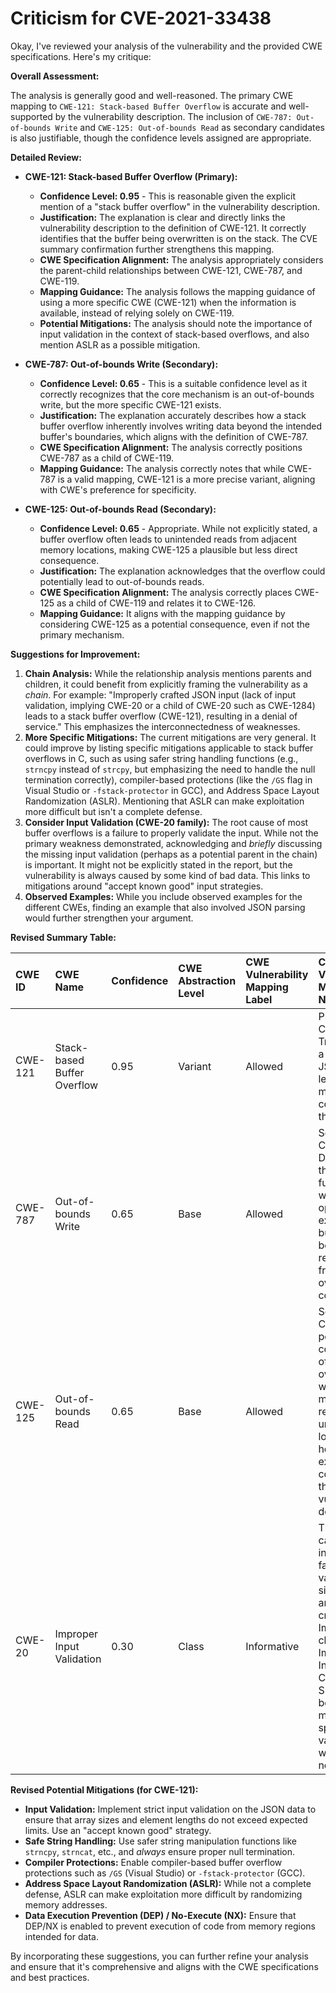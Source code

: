 # Criticism for CVE-2021-33438

Okay, I've reviewed your analysis of the vulnerability and the provided CWE specifications. Here's my critique:

**Overall Assessment:**

The analysis is generally good and well-reasoned. The primary CWE mapping to `CWE-121: Stack-based Buffer Overflow` is accurate and well-supported by the vulnerability description. The inclusion of `CWE-787: Out-of-bounds Write` and `CWE-125: Out-of-bounds Read` as secondary candidates is also justifiable, though the confidence levels assigned are appropriate.

**Detailed Review:**

*   **CWE-121: Stack-based Buffer Overflow (Primary):**

    *   **Confidence Level: 0.95** - This is reasonable given the explicit mention of a "stack buffer overflow" in the vulnerability description.
    *   **Justification:** The explanation is clear and directly links the vulnerability description to the definition of CWE-121.  It correctly identifies that the buffer being overwritten is on the stack.  The CVE summary confirmation further strengthens this mapping.
    *   **CWE Specification Alignment:** The analysis appropriately considers the parent-child relationships between CWE-121, CWE-787, and CWE-119.
    *   **Mapping Guidance:** The analysis follows the mapping guidance of using a more specific CWE (CWE-121) when the information is available, instead of relying solely on CWE-119.
    *   **Potential Mitigations:** The analysis should note the importance of input validation in the context of stack-based overflows, and also mention ASLR as a possible mitigation.

*   **CWE-787: Out-of-bounds Write (Secondary):**

    *   **Confidence Level: 0.65** - This is a suitable confidence level as it correctly recognizes that the core mechanism is an out-of-bounds write, but the more specific CWE-121 exists.
    *   **Justification:** The explanation accurately describes how a stack buffer overflow inherently involves writing data beyond the intended buffer's boundaries, which aligns with the definition of CWE-787.
    *   **CWE Specification Alignment:**  The analysis correctly positions CWE-787 as a child of CWE-119.
    *   **Mapping Guidance:**  The analysis correctly notes that while CWE-787 is a valid mapping, CWE-121 is a more precise variant, aligning with CWE's preference for specificity.

*   **CWE-125: Out-of-bounds Read (Secondary):**

    *   **Confidence Level: 0.65** - Appropriate. While not explicitly stated, a buffer overflow often leads to unintended reads from adjacent memory locations, making CWE-125 a plausible but less direct consequence.
    *   **Justification:** The explanation acknowledges that the overflow could potentially lead to out-of-bounds reads.
    *   **CWE Specification Alignment:** The analysis correctly places CWE-125 as a child of CWE-119 and relates it to CWE-126.
    *   **Mapping Guidance:** It aligns with the mapping guidance by considering CWE-125 as a potential consequence, even if not the primary mechanism.

**Suggestions for Improvement:**

1.  **Chain Analysis:** While the relationship analysis mentions parents and children, it could benefit from explicitly framing the vulnerability as a *chain*. For example:  "Improperly crafted JSON input (lack of input validation, implying CWE-20 or a child of CWE-20 such as CWE-1284) leads to a stack buffer overflow (CWE-121), resulting in a denial of service." This emphasizes the interconnectedness of weaknesses.
2.  **More Specific Mitigations:** The current mitigations are very general. It could improve by listing specific mitigations applicable to stack buffer overflows in C, such as using safer string handling functions (e.g., `strncpy` instead of `strcpy`, but emphasizing the need to handle the null termination correctly), compiler-based protections (like the `/GS` flag in Visual Studio or `-fstack-protector` in GCC), and Address Space Layout Randomization (ASLR). Mentioning that ASLR can make exploitation more difficult but isn't a complete defense.
3.  **Consider Input Validation (CWE-20 family):** The root cause of most buffer overflows is a failure to properly validate the input. While not the primary weakness demonstrated, acknowledging and *briefly* discussing the missing input validation (perhaps as a potential parent in the chain) is important.  It might not be explicitly stated in the report, but the vulnerability is always caused by some kind of bad data.  This links to mitigations around "accept known good" input strategies.
4.  **Observed Examples:** While you include observed examples for the different CWEs, finding an example that also involved JSON parsing would further strengthen your argument.

**Revised Summary Table:**

| CWE ID  | CWE Name                         | Confidence | CWE Abstraction Level | CWE Vulnerability Mapping Label | CWE-Vulnerability Mapping Notes                                                                                                                                                                             |
| :------ | :-------------------------------- | :--------- | :-------------------- | :------------------------------ | :-------------------------------------------------------------------------------------------------------------------------------------------------------------------------------------------------------- |
| CWE-121 | Stack-based Buffer Overflow         | 0.95       | Variant               | Allowed                       | Primary CWE. Triggered by a crafted JSON input leading to memory corruption on the stack.                                                                                                                   |
| CWE-787 | Out-of-bounds Write               | 0.65       | Base                  | Allowed                       | Secondary Candidate. Describes the fundamental write operation exceeding buffer boundaries, resulting from the overflow condition.                                                                                |
| CWE-125 | Out-of-bounds Read               | 0.65       | Base                  | Allowed                       | Secondary Candidate.  A possible consequence of the overflow, where memory is read from unintended locations; however, not explicitly confirmed in the vulnerability description.                                         |
| CWE-20  | Improper Input Validation          | 0.30       | Class              | Informative                       | The root cause likely involves a failure to validate the size of the array being created. Implies a chain: Improper Input -> CWE-121. Should only be used if more specific input validation weakness is not know.       |

**Revised Potential Mitigations (for CWE-121):**

*   **Input Validation:** Implement strict input validation on the JSON data to ensure that array sizes and element lengths do not exceed expected limits. Use an "accept known good" strategy.
*   **Safe String Handling:** Use safer string manipulation functions like `strncpy`, `strncat`, etc., and *always* ensure proper null termination.
*   **Compiler Protections:** Enable compiler-based buffer overflow protections such as `/GS` (Visual Studio) or `-fstack-protector` (GCC).
*   **Address Space Layout Randomization (ASLR):** While not a complete defense, ASLR can make exploitation more difficult by randomizing memory addresses.
*   **Data Execution Prevention (DEP) / No-Execute (NX):** Ensure that DEP/NX is enabled to prevent execution of code from memory regions intended for data.

By incorporating these suggestions, you can further refine your analysis and ensure that it's comprehensive and aligns with the CWE specifications and best practices.